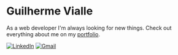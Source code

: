 
# Guilherme Vialle
 As a web developer I'm always looking for new things.
Check out everything about me on my [portfolio](https://guilherme-vialle.vercel.app/).




[![LinkedIn](https://img.shields.io/badge/LinkedIn-0A66C2.svg?style=for-the-badge&logo=LinkedIn&logoColor=white)](https://www.linkedin.com/in/dev-guilhermevialle/) [![Gmail](https://img.shields.io/badge/Gmail-D14836?style=for-the-badge&logo=gmail&logoColor=white)](vialleguilherme@gmail.com)

